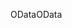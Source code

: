 <span data-ttu-id="f328d-101">OData</span><span class="sxs-lookup"><span data-stu-id="f328d-101">OData</span></span>